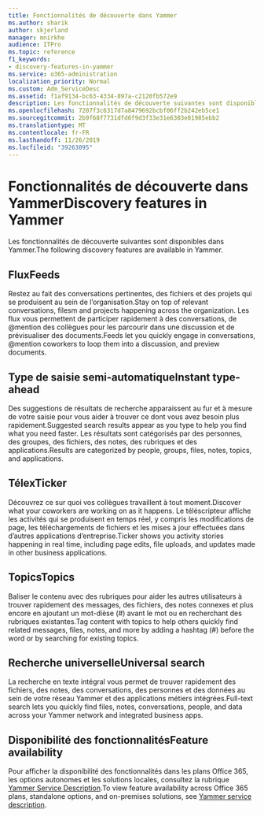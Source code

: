 ```yaml
---
title: Fonctionnalités de découverte dans Yammer
ms.author: sharik
author: skjerland
manager: mnirkhe
audience: ITPro
ms.topic: reference
f1_keywords:
- discovery-features-in-yammer
ms.service: o365-administration
localization_priority: Normal
ms.custom: Adm_ServiceDesc
ms.assetid: f1af9134-bc63-4334-897a-c2120fb572e9
description: Les fonctionnalités de découverte suivantes sont disponibles dans Yammer.
ms.openlocfilehash: 7207f3c6317d7a8479692bcbf06ff2b242eb5ce1
ms.sourcegitcommit: 2b9f68f7731dfd6f9d3f33e31e6303e81985ebb2
ms.translationtype: MT
ms.contentlocale: fr-FR
ms.lasthandoff: 11/26/2019
ms.locfileid: "39263095"
---
```

# <a name="discovery-features-in-yammer"></a><span data-ttu-id="88772-103">Fonctionnalités de découverte dans Yammer</span><span class="sxs-lookup"><span data-stu-id="88772-103">Discovery features in Yammer</span></span>

<span data-ttu-id="88772-104">Les fonctionnalités de découverte suivantes sont disponibles dans Yammer.</span><span class="sxs-lookup"><span data-stu-id="88772-104">The following discovery features are available in Yammer.</span></span>
  
## <a name="feeds"></a><span data-ttu-id="88772-105">Flux</span><span class="sxs-lookup"><span data-stu-id="88772-105">Feeds</span></span>

<span data-ttu-id="88772-106">Restez au fait des conversations pertinentes, des fichiers et des projets qui se produisent au sein de l’organisation.</span><span class="sxs-lookup"><span data-stu-id="88772-106">Stay on top of relevant conversations, filesm and projects happening across the organization.</span></span> <span data-ttu-id="88772-107">Les flux vous permettent de participer rapidement à des conversations, de @mention des collègues pour les parcourir dans une discussion et de prévisualiser des documents.</span><span class="sxs-lookup"><span data-stu-id="88772-107">Feeds let you quickly engage in conversations, @mention coworkers to loop them into a discussion, and preview documents.</span></span>

## <a name="instant-type-ahead"></a><span data-ttu-id="88772-108">Type de saisie semi-automatique</span><span class="sxs-lookup"><span data-stu-id="88772-108">Instant type-ahead</span></span>

<span data-ttu-id="88772-109">Des suggestions de résultats de recherche apparaissent au fur et à mesure de votre saisie pour vous aider à trouver ce dont vous avez besoin plus rapidement.</span><span class="sxs-lookup"><span data-stu-id="88772-109">Suggested search results appear as you type to help you find what you need faster.</span></span> <span data-ttu-id="88772-110">Les résultats sont catégorisés par des personnes, des groupes, des fichiers, des notes, des rubriques et des applications.</span><span class="sxs-lookup"><span data-stu-id="88772-110">Results are categorized by people, groups, files, notes, topics, and applications.</span></span>
    
## <a name="ticker"></a><span data-ttu-id="88772-111">Télex</span><span class="sxs-lookup"><span data-stu-id="88772-111">Ticker</span></span>

<span data-ttu-id="88772-112">Découvrez ce sur quoi vos collègues travaillent à tout moment.</span><span class="sxs-lookup"><span data-stu-id="88772-112">Discover what your coworkers are working on as it happens.</span></span> <span data-ttu-id="88772-113">Le téléscripteur affiche les activités qui se produisent en temps réel, y compris les modifications de page, les téléchargements de fichiers et les mises à jour effectuées dans d’autres applications d’entreprise.</span><span class="sxs-lookup"><span data-stu-id="88772-113">Ticker shows you activity stories happening in real time, including page edits, file uploads, and updates made in other business applications.</span></span>
  
## <a name="topics"></a><span data-ttu-id="88772-114">Topics</span><span class="sxs-lookup"><span data-stu-id="88772-114">Topics</span></span>

<span data-ttu-id="88772-115">Baliser le contenu avec des rubriques pour aider les autres utilisateurs à trouver rapidement des messages, des fichiers, des notes connexes et plus encore en ajoutant un mot-dièse (#) avant le mot ou en recherchant des rubriques existantes.</span><span class="sxs-lookup"><span data-stu-id="88772-115">Tag content with topics to help others quickly find related messages, files, notes, and more by adding a hashtag (#) before the word or by searching for existing topics.</span></span>
  
## <a name="universal-search"></a><span data-ttu-id="88772-116">Recherche universelle</span><span class="sxs-lookup"><span data-stu-id="88772-116">Universal search</span></span>

<span data-ttu-id="88772-117">La recherche en texte intégral vous permet de trouver rapidement des fichiers, des notes, des conversations, des personnes et des données au sein de votre réseau Yammer et des applications métiers intégrées.</span><span class="sxs-lookup"><span data-stu-id="88772-117">Full-text search lets you quickly find files, notes, conversations, people, and data across your Yammer network and integrated business apps.</span></span>
  
## <a name="feature-availability"></a><span data-ttu-id="88772-118">Disponibilité des fonctionnalités</span><span class="sxs-lookup"><span data-stu-id="88772-118">Feature availability</span></span>

<span data-ttu-id="88772-119">Pour afficher la disponibilité des fonctionnalités dans les plans Office 365, les options autonomes et les solutions locales, consultez la rubrique [Yammer Service Description](yammer-service-description.md).</span><span class="sxs-lookup"><span data-stu-id="88772-119">To view feature availability across Office 365 plans, standalone options, and on-premises solutions, see [Yammer service description](yammer-service-description.md).</span></span>
  
  
